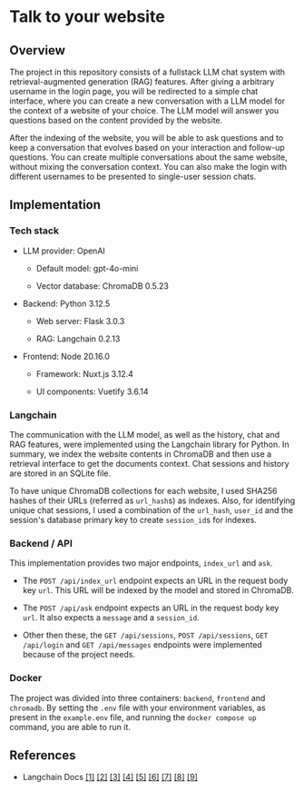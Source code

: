 # Talk to your website

## Overview

The project in this repository consists of a fullstack LLM chat system with retrieval-augmented generation (RAG) features. After giving a arbitrary username in the login page, you will be redirected to a simple chat interface, where you can create a new conversation with a LLM model for the context of a website of your choice. The LLM model will answer you questions based on the content provided by the website.

After the indexing of the website, you will be able to ask questions and to keep a conversation that evolves based on your interaction and follow-up questions. You can create multiple conversations about the same website, without mixing the conversation context. You can also make the login with different usernames to be presented to single-user session chats.

## Implementation

### Tech stack

- LLM provider: OpenAI

  - Default model: gpt-4o-mini

  - Vector database: ChromaDB 0.5.23

- Backend: Python 3.12.5

  - Web server: Flask 3.0.3

  - RAG: Langchain 0.2.13

- Frontend: Node 20.16.0

  - Framework: Nuxt.js 3.12.4

  - UI components: Vuetify 3.6.14

### Langchain

The communication with the LLM model, as well as the history, chat and RAG features, were implemented using the Langchain library for Python. In summary, we index the website contents in ChromaDB and then use a retrieval interface to get the documents context. Chat sessions and history are stored in an SQLite file.

To have unique ChromaDB collections for each website, I used SHA256 hashes of their URLs (referred as `url_hash`s) as indexes. Also, for identifying unique chat sessions, I used a combination of the `url_hash`, `user_id` and the session's database primary key to create `session_id`s for indexes.

### Backend / API

This implementation provides two major endpoints, `index_url` and `ask`.

- The `POST /api/index_url` endpoint expects an URL in the request body key `url`. This URL will be indexed by the model and stored in ChromaDB.

- The `POST /api/ask` endpoint expects an URL in the request body key `url`. It also expects a `message` and a `session_id`.

- Other then these, the `GET /api/sessions`, `POST /api/sessions`, `GET /api/login` and `GET /api/messages` endpoints were implemented because of the project needs.

### Docker

The project was divided into three containers: `backend`, `frontend` and `chromadb`. By setting the `.env` file with your environment variables, as present in the `example.env` file, and running the `docker compose up` command, you are able to run it.

## References

- Langchain Docs
  [[1]](https://api.python.langchain.com/en/latest/)
  [[2]](https://python.langchain.com/v0.2/docs/tutorials/qa_chat_history/)
  [[3]](https://python.langchain.com/v0.2/docs/how_to/message_history/)
  [[4]](https://python.langchain.com/v0.2/docs/integrations/memory/sql_chat_message_history/)
  [[5]](https://python.langchain.com/v0.2/docs/how_to/vectorstores/)
  [[6]](https://python.langchain.com/v0.1/docs/modules/data_connection/vectorstores/)
  [[7]](https://python.langchain.com/v0.2/docs/tutorials/retrievers/)
  [[8]](https://python.langchain.com/v0.1/docs/use_cases/question_answering/)
  [[9]](https://github.com/langchain-ai/langchain/discussions/16582/)
